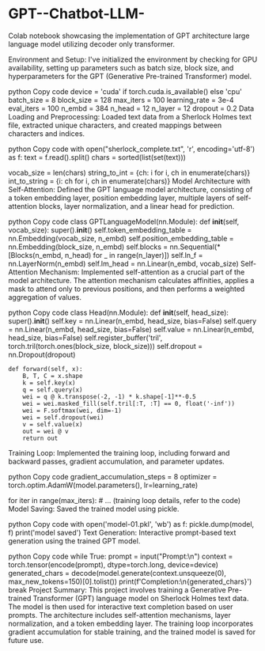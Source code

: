 # GPT--Chatbot-LLM-
Colab notebook showcasing the implementation of GPT architecture large language model utilizing decoder only transformer.

Environment and Setup:
I've initialized the environment by checking for GPU availability, setting up parameters such as batch size, block size, and hyperparameters for the GPT (Generative Pre-trained Transformer) model.

python
Copy code
device = 'cuda' if torch.cuda.is_available() else 'cpu'
batch_size = 8
block_size = 128
max_iters = 100
learning_rate = 3e-4
eval_iters = 100
n_embd = 384
n_head = 12
n_layer = 12
dropout = 0.2
Data Loading and Preprocessing:
Loaded text data from a Sherlock Holmes text file, extracted unique characters, and created mappings between characters and indices.

python
Copy code
with open("sherlock_complete.txt", 'r', encoding='utf-8') as f:
    text = f.read().split()
    chars = sorted(list(set(text)))

vocab_size = len(chars)
string_to_int = {ch: i for i, ch in enumerate(chars)}
int_to_string = {i: ch for i, ch in enumerate(chars)}
Model Architecture with Self-Attention:
Defined the GPT language model architecture, consisting of a token embedding layer, position embedding layer, multiple layers of self-attention blocks, layer normalization, and a linear head for prediction.

python
Copy code
class GPTLanguageModel(nn.Module):
    def __init__(self, vocab_size):
        super().__init__()
        self.token_embedding_table = nn.Embedding(vocab_size, n_embd)
        self.position_embedding_table = nn.Embedding(block_size, n_embd)
        self.blocks = nn.Sequential(*[Blocks(n_embd, n_head) for _ in range(n_layer)])
        self.ln_f = nn.LayerNorm(n_embd)
        self.lm_head = nn.Linear(n_embd, vocab_size)
Self-Attention Mechanism:
Implemented self-attention as a crucial part of the model architecture. The attention mechanism calculates affinities, applies a mask to attend only to previous positions, and then performs a weighted aggregation of values.

python
Copy code
class Head(nn.Module):
    def __init__(self, head_size):
        super().__init__()
        self.key = nn.Linear(n_embd, head_size, bias=False)
        self.query = nn.Linear(n_embd, head_size, bias=False)
        self.value = nn.Linear(n_embd, head_size, bias=False)
        self.register_buffer('tril', torch.tril(torch.ones(block_size, block_size)))
        self.dropout = nn.Dropout(dropout)

    def forward(self, x):
        B, T, C = x.shape
        k = self.key(x)
        q = self.query(x)
        wei = q @ k.transpose(-2, -1) * k.shape[-1]**-0.5
        wei = wei.masked_fill(self.tril[:T, :T] == 0, float('-inf'))
        wei = F.softmax(wei, dim=-1)
        wei = self.dropout(wei)
        v = self.value(x)
        out = wei @ v
        return out
Training Loop:
Implemented the training loop, including forward and backward passes, gradient accumulation, and parameter updates.

python
Copy code
gradient_accumulation_steps = 8
optimizer = torch.optim.AdamW(model.parameters(), lr=learning_rate)

for iter in range(max_iters):
    # ... (training loop details, refer to the code)
Model Saving:
Saved the trained model using pickle.

python
Copy code
with open('model-01.pkl', 'wb') as f:
    pickle.dump(model, f)
print('model saved')
Text Generation:
Interactive prompt-based text generation using the trained GPT model.

python
Copy code
while True:
    prompt = input("Prompt:\n")
    context = torch.tensor(encode(prompt), dtype=torch.long, device=device)
    generated_chars = decode(model.generate(context.unsqueeze(0), max_new_tokens=150)[0].tolist())
    print(f'Completion:\n{generated_chars}')
    break
Project Summary:
This project involves training a Generative Pre-trained Transformer (GPT) language model on Sherlock Holmes text data. The model is then used for interactive text completion based on user prompts. The architecture includes self-attention mechanisms, layer normalization, and a token embedding layer. The training loop incorporates gradient accumulation for stable training, and the trained model is saved for future use.
